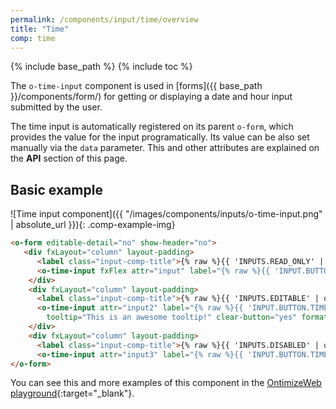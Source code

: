 ```yaml
---
permalink: /components/input/time/overview
title: "Time"
comp: time
---
```


{% include base_path %}
{% include toc %}

The `o-time-input` component is used in [forms]({{ base_path }}/components/form/) for getting or displaying a date and hour input submitted by the user.

The time input is automatically registered on its parent `o-form`, which provides the value for the input programatically. Its value can be also set manually via the `data` parameter. This and other attributes are explained on the **API** section of this page.

## Basic example
![Time input component]({{ "/images/components/inputs/o-time-input.png" | absolute_url }}){: .comp-example-img}

```html
<o-form editable-detail="no" show-header="no">
   <div fxLayout="column" layout-padding>
      <label class="input-comp-title">{% raw %}{{ 'INPUTS.READ_ONLY' | oTranslate }}{% endraw %}</label>
      <o-time-input fxFlex attr="input" label="{% raw %}{{ 'INPUT.BUTTON.TIME' | oTranslate }}{% endraw %}" [data]="getValue()"></o-time-input>
    </div>
    <div fxLayout="column" layout-padding>
      <label class="input-comp-title">{% raw %}{{ 'INPUTS.EDITABLE' | oTranslate }}{% endraw %}</label>
      <o-time-input attr="input2" label="{% raw %}{{ 'INPUT.BUTTON.TIME' | oTranslate }}{% endraw %}" [data]="getValue()" read-only="no" required="yes"
        tooltip="This is an awesome tooltip!" clear-button="yes" format="24"></o-time-input>
    </div>
    <div fxLayout="column" layout-padding>
      <label class="input-comp-title">{% raw %}{{ 'INPUTS.DISABLED' | oTranslate }}{% endraw %}</label>
      <o-time-input attr="input3" label="{% raw %}{{ 'INPUT.BUTTON.TIME' | oTranslate }}{% endraw %}" enabled="no" [data]="getValue()"></o-time-input>
</o-form>
```
You can see this and more examples of this component in the [OntimizeWeb playground]({{site.playgroundurl}}/main/inputs/time){:target="_blank"}.

